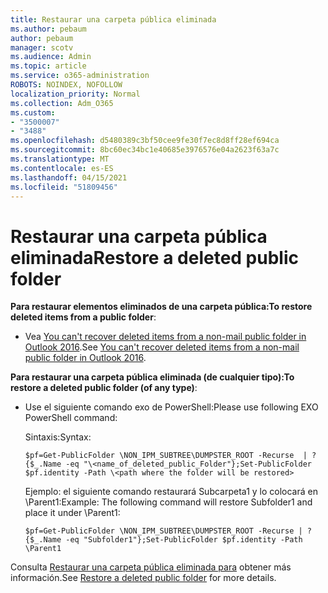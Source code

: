 ```yaml
---
title: Restaurar una carpeta pública eliminada
ms.author: pebaum
author: pebaum
manager: scotv
ms.audience: Admin
ms.topic: article
ms.service: o365-administration
ROBOTS: NOINDEX, NOFOLLOW
localization_priority: Normal
ms.collection: Adm_O365
ms.custom:
- "3500007"
- "3488"
ms.openlocfilehash: d5480389c3bf50cee9fe30f7ec8d8ff28ef694ca
ms.sourcegitcommit: 8bc60ec34bc1e40685e3976576e04a2623f63a7c
ms.translationtype: MT
ms.contentlocale: es-ES
ms.lasthandoff: 04/15/2021
ms.locfileid: "51809456"
---
```

# <a name="restore-a-deleted-public-folder"></a><span data-ttu-id="dc148-102">Restaurar una carpeta pública eliminada</span><span class="sxs-lookup"><span data-stu-id="dc148-102">Restore a deleted public folder</span></span>

<span data-ttu-id="dc148-103">**Para restaurar elementos eliminados de una carpeta pública:**</span><span class="sxs-lookup"><span data-stu-id="dc148-103">**To restore deleted items from a public folder**:</span></span>

- <span data-ttu-id="dc148-104">Vea [You can't recover deleted items from a non-mail public folder in Outlook 2016](https://aka.ms/pfrec).</span><span class="sxs-lookup"><span data-stu-id="dc148-104">See [You can't recover deleted items from a non-mail public folder in Outlook 2016](https://aka.ms/pfrec).</span></span>
 
<span data-ttu-id="dc148-105">**Para restaurar una carpeta pública eliminada (de cualquier tipo):**</span><span class="sxs-lookup"><span data-stu-id="dc148-105">**To restore a deleted public folder (of any type)**:</span></span> 

- <span data-ttu-id="dc148-106">Use el siguiente comando exo de PowerShell:</span><span class="sxs-lookup"><span data-stu-id="dc148-106">Please use following EXO PowerShell command:</span></span>

    <span data-ttu-id="dc148-107">Sintaxis:</span><span class="sxs-lookup"><span data-stu-id="dc148-107">Syntax:</span></span>

     `$pf=Get-PublicFolder \NON_IPM_SUBTREE\DUMPSTER_ROOT -Recurse  | ?{$_.Name -eq "\<name_of_deleted_public_Folder"};Set-PublicFolder $pf.identity -Path \<path where the folder will be restored>`

    <span data-ttu-id="dc148-108">Ejemplo: el siguiente comando restaurará Subcarpeta1 y lo colocará en \Parent1:</span><span class="sxs-lookup"><span data-stu-id="dc148-108">Example: The following command will restore Subfolder1 and place it under \Parent1:</span></span>

    `$pf=Get-PublicFolder \NON_IPM_SUBTREE\DUMPSTER_ROOT -Recurse | ?{$_.Name -eq "Subfolder1"};Set-PublicFolder $pf.identity -Path \Parent1`

<span data-ttu-id="dc148-109">Consulta [Restaurar una carpeta pública eliminada para](https://docs.microsoft.com/exchange/collaboration-exo/public-folders/restore-deleted-public-folder) obtener más información.</span><span class="sxs-lookup"><span data-stu-id="dc148-109">See [Restore a deleted public folder](https://docs.microsoft.com/exchange/collaboration-exo/public-folders/restore-deleted-public-folder) for more details.</span></span>
